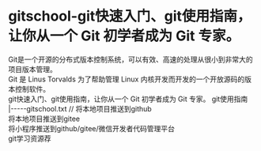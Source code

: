 # gitschool-git快速入门、git使用指南，让你从一个 Git 初学者成为 Git 专家。
Git是一个开源的分布式版本控制系统，可以有效、高速的处理从很小到非常大的项目版本管理。  
Git 是 Linus Torvalds 为了帮助管理 Linux 内核开发而开发的一个开放源码的版本控制软件。  
git快速入门、git使用指南，让你从一个 Git 初学者成为 Git 专家。
git使用指南  
|-----gitschool.txt     //
将本地项目推送到github  
将本地项目推送到gitee  
将小程序推送到github/gitee/微信开发者代码管理平台  
git学习资源荐  
